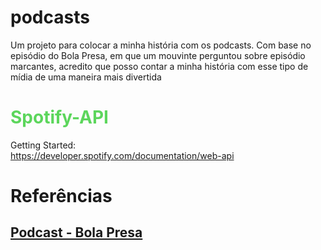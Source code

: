 # podcasts
Um projeto para colocar a minha história com os podcasts. Com base no episódio do Bola Presa, em que um mouvinte perguntou sobre episódio marcantes, acredito que posso contar a minha história com esse tipo de mídia de uma maneira mais divertida

# <span style="color:#5cd65c">Spotify-API</span>  
  
Getting Started:  
https://developer.spotify.com/documentation/web-api

# Referências
## [Podcast - Bola Presa]()